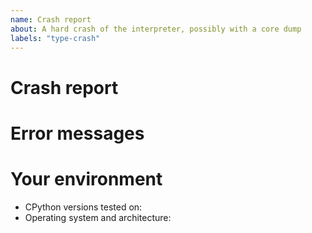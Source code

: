 ```yaml
---
name: Crash report
about: A hard crash of the interpreter, possibly with a core dump
labels: "type-crash"
---
```


<!--
  This form is for hard crashes of the Python interpreter, segmentation faults,
  failed C-level assertions, and similar.
  Exceptions unexpectedly raised from stdlib Python functions
  count as bugs rather than crashes.

  The CPython interpreter is written in a different programming language, C.
  A " CPython crash" is when Python itself fails, leading to a traceback in the C stack.
-->

# Crash report

<!--
  Tell us what happened. Ideally, include a minimal, reproducible example.
  (https://stackoverflow.com/help/minimal-reproducible-example)

  Put any code blocks inside triple backticks:

  ```py
  your code here
  ```

-->



# Error messages

<!-- Enter any error messages caused by the crash, including a core dump if there is one -->



# Your environment

<!-- Include all relevant details about the environment you experienced the crash in -->

- CPython versions tested on:
- Operating system and architecture:

<!--
You can freely edit this form. Remove any lines you believe are unnecessary.
-->
